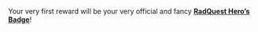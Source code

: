 Your very first reward will be your very official and fancy **[RadQuest Hero’s Badge](?glossaryAnchor=herobadge)**!